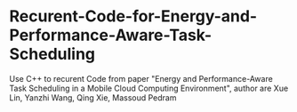 # Recurent-Code-for-Energy-and-Performance-Aware-Task-Scheduling
Use C++ to recurent Code from paper "Energy and Performance-Aware Task Scheduling in a Mobile Cloud Computing Environment", author are Xue Lin, Yanzhi Wang, Qing Xie, Massoud Pedram 
